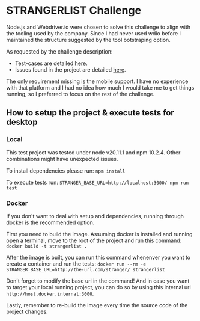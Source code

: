 # STRANGERLIST Challenge

Node.js and Webdriver.io were chosen to solve this challenge to align with the tooling used by the company.
Since I had never used wdio before I maintained the structure suggested by the tool botstraping option.

As requested by the challenge description:
* Test-cases are detailed [here](./docs/test_cases.md).
* Issues found in the project are detailed [here](./docs/issues.md).

The only requirement missing is the mobile support. I have no experience with that platform and I had no idea how much I would take me to get things running, so I preferred to focus on the rest of the challenge.

## How to setup the project & execute tests for desktop

### Local

This test project was tested under node v20.11.1 and npm 10.2.4. Other combinations might have unexpected issues.

To install dependencies please run:
`npm install`

To execute tests run:
`STRANGER_BASE_URL=http://localhost:3000/ npm run test`

### Docker

If you don't want to deal with setup and dependencies, running through docker is the recommended option.

First you need to build the image. Assuming docker is installed and running open a terminal, move to the root of the project and run this command:
`docker build -t strangerlist .`

After the image is built, you can run this command whenenver you want to create a container and run the tests:
`docker run --rm -e STRANGER_BASE_URL=http://the-url.com/stranger/ strangerlist`

Don't forget to modify the base url in the command!
And in case you want to target your local running project, you can do so by using this internal url `http://host.docker.internal:3000`.

Lastly, remember to re-build the image every time the source code of the project changes.
